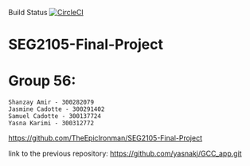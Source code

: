 Build Status
[![CircleCI](https://dl.circleci.com/status-badge/img/gh/TheEpicIronman/SEG2105-Final-Project/tree/main.svg?style=svg)](https://dl.circleci.com/status-badge/redirect/gh/TheEpicIronman/SEG2105-Final-Project/tree/main)

# SEG2105-Final-Project
# Group 56:
	Shanzay Amir - 300282079
	Jasmine Cadotte - 300291402
	Samuel Cadotte - 300137724
	Yasna Karimi - 300312772

https://github.com/TheEpicIronman/SEG2105-Final-Project

link to the previous repository: https://github.com/yasnakj/GCC_app.git 
